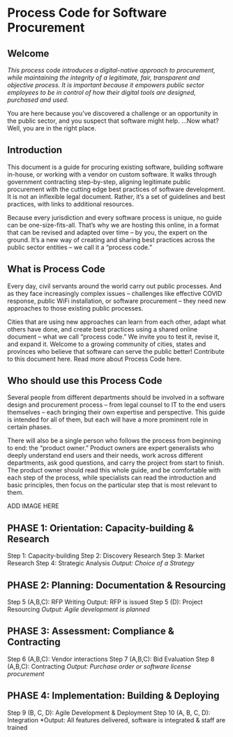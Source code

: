 # Process Code for Software Procurement

## Welcome

*This process code introduces a digital-native approach to procurement, while maintaining the integrity of a legitimate, fair, transparent and objective process. It is important because it empowers public sector employees to be in control of how their digital tools are designed, purchased and used.*

You are here because you’ve discovered a challenge or an opportunity in the public sector, and you suspect that software might help.
…Now what?
Well, you are in the right place.

## Introduction

This document is a guide for procuring existing software, building software in-house, or working with a vendor on custom software. It walks through government contracting step-by-step, aligning legitimate public procurement with the cutting edge best practices of software development. It is not an inflexible legal document. Rather, it’s a set of guidelines and best practices, with links to additional resources.

Because every jurisdiction and every software process is unique, no guide can be one-size-fits-all. That’s why we are hosting this online, in a format that can be revised and adapted over time – by you, the expert on the ground. It’s a new way of creating and sharing best practices across the public sector entities – we call it a “process code.”

## What is Process Code

Every day, civil servants around the world carry out public processes. And as they face increasingly complex issues – challenges like effective COVID response, public WiFi installation, or software procurement – they need new approaches to those existing public processes.

Cities that are using new approaches can learn from each other, adapt what others have done, and create best practices using a shared online document – what we call “process code.” We invite you to test it, revise it, and expand it. Welcome to a growing community of cities, states and provinces who believe that software can serve the public better!
Contribute to this document here.
Read more about Process Code here.

## Who should use this Process Code

Several people from different departments should be involved in a software design and procurement process – from legal counsel to IT to the end users themselves – each bringing their own expertise and perspective. This guide is intended for all of them, but each will have a more prominent role in certain phases.

There will also be a single person who follows the process from beginning to end: the “product owner.” Product owners are expert generalists who deeply understand end users and their needs, work across different departments, ask good questions, and carry the project from start to finish. The product owner should read this whole guide, and be comfortable with each step of the process, while specialists can read the introduction and basic principles, then focus on the particular step that is most relevant to them.

ADD IMAGE HERE

## PHASE 1: Orientation: Capacity-building & Research

Step 1: Capacity-building
Step 2: Discovery Research
Step 3: Market Research
Step 4: Strategic Analysis
*Output: Choice of a Strategy*

## PHASE 2: Planning: Documentation & Resourcing

Step 5 (A,B,C): RFP Writing
Output: RFP is issued
Step 5 (D): Project Resourcing
*Output: Agile development is planned*

## PHASE 3: Assessment: Compliance & Contracting

Step 6 (A,B,C): Vendor interactions
Step 7 (A,B,C): Bid Evaluation
Step 8 (A,B,C): Contracting
*Output: Purchase order or software license procurement*

## PHASE 4: Implementation: Building & Deploying

Step 9 (B, C, D): Agile Development & Deployment
Step 10 (A, B, C, D): Integration
*Output: All features delivered, software is integrated & staff are trained

